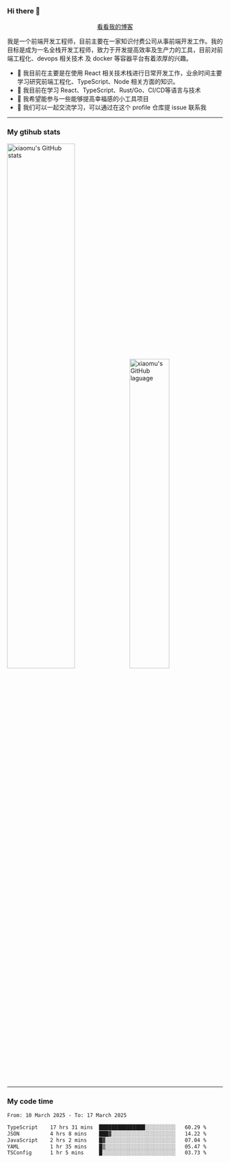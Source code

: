 ### Hi there 👋

<p align="center">
  <a href="https://blog.realjacket.fun">看看我的博客</a>
</p>

我是一个前端开发工程师，目前主要在一家知识付费公司从事前端开发工作。我的目标是成为一名全栈开发工程师，致力于开发提高效率及生产力的工具，目前对前端工程化、devops 相关技术 及 docker 等容器平台有着浓厚的兴趣。

- 🔭 我目前在主要是在使用 React 相关技术栈进行日常开发工作，业余时间主要学习研究前端工程化、TypeScript、Node 相关方面的知识。
- 🌱 我目前在学习 React、TypeScript、Rust/Go、CI/CD等语言与技术
- 👯 我希望能参与一些能够提高幸福感的小工具项目
- 💬 我们可以一起交流学习，可以通过在这个 profile 仓库提 issue 联系我

***

### My gtihub stats

<a><img src="https://github-readme-stats-git-masterrstaa-rickstaa.vercel.app/api?username=real-jacket&&show_icons=true" title="xiaomu's GitHub stats" alt="xiaomu's GitHub stats" style="width:56%;"/></a>
<a><img src="https://github-readme-stats-git-masterrstaa-rickstaa.vercel.app/api/top-langs/?username=real-jacket&layout=compact" title="xiaomu's GitHub laguage" alt="xiaomu's GitHub laguage" style="width:43%;"/><a/>

***

### My code time

<!--START_SECTION:waka-->

```txt
From: 10 March 2025 - To: 17 March 2025

TypeScript    17 hrs 31 mins  ███████████████░░░░░░░░░░   60.29 %
JSON          4 hrs 8 mins    ███▓░░░░░░░░░░░░░░░░░░░░░   14.22 %
JavaScript    2 hrs 2 mins    █▓░░░░░░░░░░░░░░░░░░░░░░░   07.04 %
YAML          1 hr 35 mins    █▒░░░░░░░░░░░░░░░░░░░░░░░   05.47 %
TSConfig      1 hr 5 mins     █░░░░░░░░░░░░░░░░░░░░░░░░   03.73 %
```

<!--END_SECTION:waka-->
